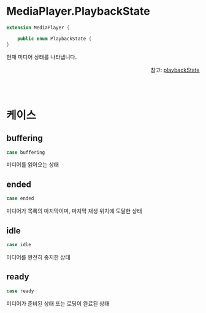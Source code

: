 # MediaPlayer.PlaybackState

```swift
extension MediaPlayer {

    public enum PlaybackState {
}
```

현재 미디어 상태를 나타냅니다.
<div align="right">
참고: <a href="../../class/media-player/home.md#playbackstate">playbackState</a>
</div>

<br><br>
# 케이스

## buffering

```swift
case buffering
```

미디어를 읽어오는 상태

## ended

```swift
case ended
```

미디어가 목록의 마지막이며, 마지막 재생 위치에 도달한 상태

## idle

```swift
case idle
```

미디어를 완전히 중지한 상태

## ready

```swift
case ready
```

미디어가 준비된 상태 또는 로딩이 완료된 상태
